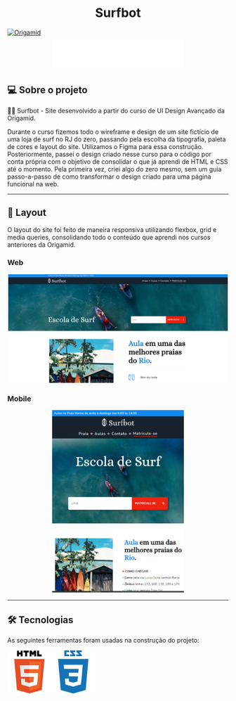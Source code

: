 <h1 align="center">Surfbot</h1>
<div align="start">
  <a href="https://www.origamid.com/">
    <img alt="Origamid" src="https://img.shields.io/badge/Site-Origamid-%237159c1?style=flat&logo=ghost">
  </a>
</div>
<div align="center">
    <img alt="surfbot" title="#surfbot" src="surfbot-assets/surfbot-logo.svg">
</div>

<h2>💻 Sobre o projeto</h2>

🏄‍♂️ Surfbot - Site desenvolvido a partir do curso de UI Design Avançado da Origamid. 

Durante o curso fizemos todo o wireframe e design de um site fictício de uma loja de surf no RJ do zero, passando pela escolha da tipografia, paleta de cores e layout do site. Utilizamos o Figma para essa construção.
Posteriormente, passei o design criado nesse curso para o código por conta própria com o objetivo de consolidar o que já aprendi de HTML e CSS até o momento. Pela primeira vez, criei algo do zero mesmo, sem um guia passo-a-passo de como transformar o design criado para uma página funcional na web.

---

<h2>🎨 Layout</h2>

O layout do site foi feito de maneira responsiva utilizando flexbox, grid e media queries, consolidando todo o conteúdo que aprendi nos cursos anteriores da Origamid.

<h3>Web</h3>
<div align="center">
    <img alt="surfbot-desktop" title="#surfbot-desktop" src="desktop.PNG" width="500px">
</div>

<h3>Mobile</h3>
<div align="center">
    <img alt="surfbot-mobile" title="#surfbot-mobile" src="mobile.PNG" width="300px">
</div>

---

<h2>🛠 Tecnologias</h2>

As seguintes ferramentas foram usadas na construção do projeto:

<img src="https://raw.githubusercontent.com/devicons/devicon/master/icons/html5/html5-original-wordmark.svg" alt="html5"  width="100" height="100"/><img src="https://raw.githubusercontent.com/devicons/devicon/master/icons/css3/css3-plain-wordmark.svg" alt="css3"  width="100" height="100"/><img>
